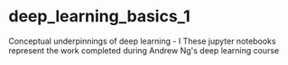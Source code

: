 # deep_learning_basics_1
Conceptual underpinnings of deep learning - I
These jupyter notebooks represent the work completed during Andrew Ng's deep learning course
